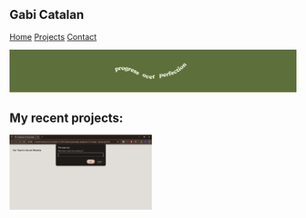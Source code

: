 ## Gabi Catalan

[Home](index.md)
[Projects](projects.md)
[Contact](contact.md)

![banner](banner.png)

## My recent projects:

<img src="js-group-login.png" alt="screenshot of a simple secret website + login" title="A simple secret website with group login (HTML, CSS, Javascript)" width="250">